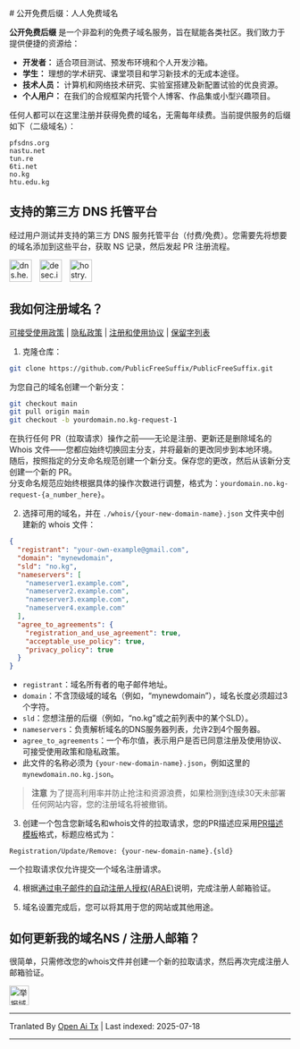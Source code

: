 <translate-content># 公开免费后缀：人人免费域名

**公开免费后缀** 是一个非盈利的免费子域名服务，旨在赋能各类社区。我们致力于提供便捷的资源给：

* **开发者：** 适合项目测试、预发布环境和个人开发沙箱。
* **学生：** 理想的学术研究、课堂项目和学习新技术的无成本途径。
* **技术人员：** 计算机和网络技术研究、实验室搭建及新配置试验的优良资源。
* **个人用户：** 在我们的合规框架内托管个人博客、作品集或小型兴趣项目。

任何人都可以在这里注册并获得免费的域名，无需每年续费。当前提供服务的后缀如下（二级域名）：</translate-content>
```text
pfsdns.org
nastu.net
tun.re
6ti.net
no.kg
htu.edu.kg
```
## 支持的第三方 DNS 托管平台
经过用户测试并支持的第三方 DNS 服务托管平台（付费/免费）。您需要先将想要的域名添加到这些平台，获取 NS 记录，然后发起 PR 注册流程。

[<img alt="dns.he.net" title="dns.he.net" height="40px" style="margin-right:10px" src="https://dns.he.net/include/images/helogo.gif" />](https://dns.he.net/?src=PublicFreeSuffix)
[<img alt="desec.io" title="desec.io" height="40px" style="margin-right:10px" src="https://desec.io/assets/logo-CP29ePBl.svg" />](https://desec.io/?src=PublicFreeSuffix)
[<img alt="hostry.com" title="hostry.com" height="40px" src="https://hostry.com/img/logo.svg?v=1.00r3266" />](https://hostry.com/?src=PublicFreeSuffix)

## 我如何注册域名？

[可接受使用政策](https://raw.githubusercontent.com/PublicFreeSuffix/PublicFreeSuffix/main/agreements/acceptable-use-policy.md) | 
[隐私政策](https://raw.githubusercontent.com/PublicFreeSuffix/PublicFreeSuffix/main/agreements/privacy-policy.md) | 
[注册和使用协议](https://raw.githubusercontent.com/PublicFreeSuffix/PublicFreeSuffix/main/agreements/registration-and-use-agreement-sokg.md) | 
[保留字列表](https://raw.githubusercontent.com/PublicFreeSuffix/PublicFreeSuffix/main/reserved_words.txt)
1. 克隆仓库：

```bash
git clone https://github.com/PublicFreeSuffix/PublicFreeSuffix.git
```
为您自己的域名创建一个新分支：
```bash
git checkout main
git pull origin main
git checkout -b yourdomain.no.kg-request-1
```
<translate-content>在执行任何 PR（拉取请求）操作之前——无论是注册、更新还是删除域名的 Whois 文件——您都应始终切换回主分支，并将最新的更改同步到本地环境。  
随后，按照指定的分支命名规范创建一个新分支。保存您的更改，然后从该新分支创建一个新的 PR。  
分支命名规范应始终根据具体的操作次数进行调整，格式为：`yourdomain.no.kg-request-{a_number_here}`。  
  
2. 选择可用的域名，并在 `./whois/{your-new-domain-name}.json` 文件夹中创建新的 whois 文件：</translate-content>
```json
{
  "registrant": "your-own-example@gmail.com",
  "domain": "mynewdomain",
  "sld": "no.kg",
  "nameservers": [
    "nameserver1.example.com",
    "nameserver2.example.com",
    "nameserver3.example.com",
    "nameserver4.example.com"
  ],
  "agree_to_agreements": {
    "registration_and_use_agreement": true,
    "acceptable_use_policy": true,
    "privacy_policy": true
  }
}
```
- `registrant`：域名所有者的电子邮件地址。  
- `domain`：不含顶级域的域名（例如，“mynewdomain”），域名长度必须超过3个字符。  
- `sld`：您想注册的后缀（例如，“no.kg”或之前列表中的某个SLD）。  
- `nameservers`：负责解析域名的DNS服务器列表，允许2到4个服务器。  
- `agree_to_agreements`：一个布尔值，表示用户是否已同意注册及使用协议、可接受使用政策和隐私政策。  
- 此文件的名称必须为 `{your-new-domain-name}.json`，例如这里的 `mynewdomain.no.kg.json`。  

> **注意** 为了提高利用率并防止抢注和资源浪费，如果检测到连续30天未部署任何网站内容，您的注册域名将被撤销。  

3. 创建一个包含您新域名和whois文件的拉取请求，您的PR描述应采用[PR描述模板](https://raw.githubusercontent.com/PublicFreeSuffix/PublicFreeSuffix/main/.github/pull_request_template.md)格式，标题应格式为：
```text
Registration/Update/Remove: {your-new-domain-name}.{sld}
```
一个拉取请求仅允许提交一个域名注册请求。

4. 根据[通过电子邮件的自动注册人授权(ARAE)](https://raw.githubusercontent.com/PublicFreeSuffix/PublicFreeSuffix/main/AUTHORIZATION.md)说明，完成注册人邮箱验证。

5. 域名设置完成后，您可以将其用于您的网站或其他用途。

## 如何更新我的域名NS / 注册人邮箱？
很简单，只需修改您的whois文件并创建一个新的拉取请求，然后再次完成注册人邮箱验证。

[<img title="举报域名滥用" src="https://i.postimg.cc/Xq7VHpLs/rebuse-log.png" height="35px" />](https://forms.gle/cXkxrKbdoeBsKBQdA)

---

Tranlated By [Open Ai Tx](https://github.com/OpenAiTx/OpenAiTx) | Last indexed: 2025-07-18

---